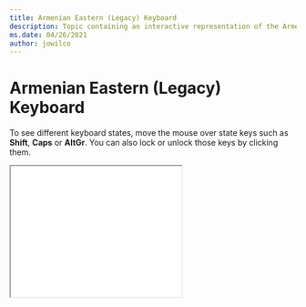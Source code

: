 ```yaml
--- 
title: Armenian Eastern (Legacy) Keyboard 
description: Topic containing an interactive representation of the Armenian Eastern (Legacy) Keyboard 
ms.date: 04/26/2021 
author: jowilco 
--- 
```

 
# Armenian Eastern (Legacy) Keyboard 
 
To see different keyboard states, move the mouse over state keys such as **Shift**, **Caps** or **AltGr**. You can also lock or unlock those keys by clicking them. 
 
<iframe src="kbdarme.html" height="230"></iframe> 
